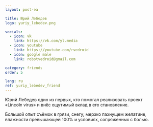 ```yaml
---
layout: post-ea

title: Юрий Лебедев
logo: yuriy_lebedev.png

socials:
  - icon: vk
    link: https://vk.com/yl.media
  - icon: youtube
    link: https://youtube.com/rvedroid
  - icon: google male
    link: robotvedroid@gmail.com

category: friends
order: 5

lang: ru
ref: yuriy_lebedev_friend
---
```


Юрий Лебедев один из первых, кто помогал реализовать проект «Lincoln virus» и внёс ощутимый вклад в его становление.

Большой опыт съёмок в грязи, снегу, мерзко пахнущем желатине, влажности превышающей 100% и условиях, сопряженных с болью.
